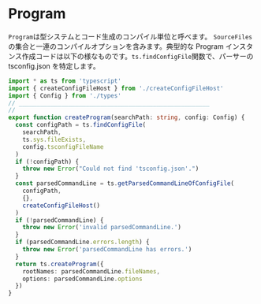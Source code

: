 # Program

`Program`は型システムとコード生成のコンパイル単位と呼べます。 `SourceFiles`の集合と一連のコンパイルオプションを含みます。典型的な Program インスタンス作成コードは以下の様なものです。`ts.findConfigFile`関数で、パーサーの tsconfig.json を特定します。

```typescript
import * as ts from 'typescript'
import { createConfigFileHost } from './createConfigFileHost'
import { Config } from './types'
// ______________________________________________________
//
export function createProgram(searchPath: string, config: Config) {
  const configPath = ts.findConfigFile(
    searchPath,
    ts.sys.fileExists,
    config.tsconfigFileName
  )
  if (!configPath) {
    throw new Error("Could not find 'tsconfig.json'.")
  }
  const parsedCommandLine = ts.getParsedCommandLineOfConfigFile(
    configPath,
    {},
    createConfigFileHost()
  )
  if (!parsedCommandLine) {
    throw new Error('invalid parsedCommandLine.')
  }
  if (parsedCommandLine.errors.length) {
    throw new Error('parsedCommandLine has errors.')
  }
  return ts.createProgram({
    rootNames: parsedCommandLine.fileNames,
    options: parsedCommandLine.options
  })
}
```

